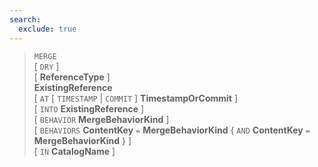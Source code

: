 ```yaml
---
search:
  exclude: true
---
```

<!--start-->

> `MERGE` <br>
      \[ `DRY` \] <br>
      \[ **ReferenceType** \] <br>
      **ExistingReference** <br>
      \[ `AT` \[ `TIMESTAMP` | `COMMIT` \] **TimestampOrCommit** \] <br>
      \[ `INTO` **ExistingReference** \] <br>
      \[ `BEHAVIOR` **MergeBehaviorKind** \] <br>
      \[ `BEHAVIORS` **ContentKey** `=` **MergeBehaviorKind** \{ `AND` **ContentKey** `=` **MergeBehaviorKind** \} \] <br>
      \[ `IN` **CatalogName** \]